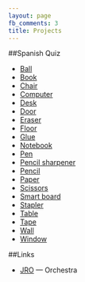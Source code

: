 ```yaml
---
layout: page
fb_comments: 3
title: Projects
---
```


##Spanish Quiz

- [Ball](https://translate.google.com/#en/es/tennis%20ball)
- [Book](https://translate.google.com/#en/es/book)
- [Chair](https://translate.google.com/#en/es/chair)
- [Computer](https://translate.google.com/#en/es/computer)
- [Desk](https://translate.google.com/#en/es/desk)
- [Door](https://translate.google.com/#en/es/door)
- [Eraser](https://translate.google.com/#en/es/eraser)
- [Floor](https://translate.google.com/#en/es/ground)
- [Glue](https://translate.google.com/#en/es/glue)
- [Notebook](https://translate.google.com/#en/es/notebook)
- [Pen](https://translate.google.com/#en/es/pen)
- [Pencil sharpener](https://translate.google.com/#en/es/pencil%20sharpener)
- [Pencil](https://translate.google.com/#en/es/pencil)
- [Paper](https://translate.google.com/#en/es/paper)
- [Scissors](https://translate.google.com/#en/es/scissors)
- [Smart board](https://translate.google.com/#en/es/smart%20board)
- [Stapler](https://translate.google.com/#en/es/stapler)
- [Table](https://translate.google.com/#en/es/table)
- [Tape](https://translate.google.com/#en/es/tape)
- [Wall](https://translate.google.com/#en/es/wall)
- [Window](https://translate.google.com/#en/es/window)

##Links
- [JRO](http://www.bysoweb.org/pages/1564_jro_.cfm) — Orchestra

